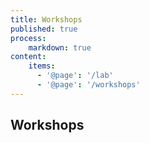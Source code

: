 ```yaml
---
title: Workshops
published: true
process:
    markdown: true
content:
    items:
      - '@page': '/lab'
      - '@page': '/workshops'
---
```

## Workshops